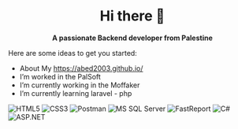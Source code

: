 <h1><center><strong>Hi there 👋</strong></center></h1>

<center><strong>A passionate Backend developer from Palestine</strong></center>

Here are some ideas to get you started:
- About My https://abed2003.github.io/
- I’m worked in the PalSoft
- I’m currently working in the Moffaker 
- I’m currently learning laravel - php 

![HTML5](https://img.shields.io/badge/HTML5-E34F26?style=for-the-badge&logo=html5&logoColor=white)
![CSS3](https://img.shields.io/badge/CSS3-1572B6?style=for-the-badge&logo=css3&logoColor=white)
![Postman](https://img.shields.io/badge/Postman-FF6C37?style=for-the-badge&logo=postman&logoColor=white)
![MS SQL Server](https://img.shields.io/badge/SQL%20Server-CC2927?style=for-the-badge&logo=microsoft%20sql%20server&logoColor=white)
![FastReport](https://img.shields.io/badge/FastReport-2D2D2D?style=for-the-badge)
![C#](https://img.shields.io/badge/C%23-239120?style=for-the-badge&logo=csharp&logoColor=white)
![ASP.NET](https://img.shields.io/badge/ASP.NET-512BD4?style=for-the-badge&logo=dotnet&logoColor=white)
